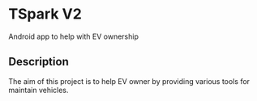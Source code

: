 # TSpark V2

Android app to help with EV ownership

## Description

The aim of this project is to help EV owner by providing various tools for maintain vehicles.
